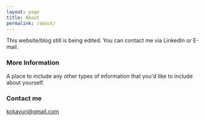 ```yaml
---
layout: page
title: About
permalink: /about/
---
```

This website/blog still is being edited. You can contact me via LinkedIn or E-mail.

### More Information

A place to include any other types of information that you'd like to include about yourself.

### Contact me

[kckavuri@gmail.com](mailto:email@domain.com)

